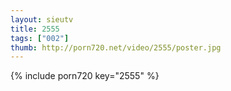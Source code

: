 ```yaml
--- 
layout: sieutv
title: 2555
tags: ["002"]
thumb: http://porn720.net/video/2555/poster.jpg
---
```

{% include porn720 key="2555" %} 
